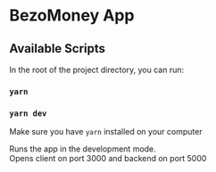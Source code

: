 # BezoMoney App

## Available Scripts

In the root of the project directory, you can run:

### `yarn`

### `yarn dev`

Make sure you have `yarn` installed on your computer

Runs the app in the development mode.\
Opens client on port 3000 and backend on port 5000
